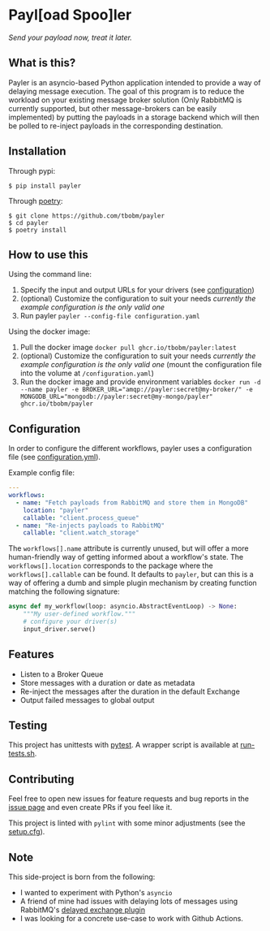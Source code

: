 # Payl[oad Spoo]ler

_Send your payload now, treat it later._

## What is this?

Payler is an asyncio-based Python application intended to provide a way of delaying message execution. The goal of this program is to reduce the workload on your existing message broker solution (Only RabbitMQ is currently supported, but other message-brokers can be easily implemented) by putting the payloads in a storage backend which will then be polled to re-inject payloads in the corresponding destination.

## Installation

Through pypi:
```console
$ pip install payler
```

Through [poetry](https://github.com/python-poetry/poetry):
```console
$ git clone https://github.com/tbobm/payler
$ cd payler
$ poetry install
```

## How to use this

Using the command line:

1. Specify the input and output URLs for your drivers (see [configuration](#configuration))
2. (optional) Customize the configuration to suit your needs _currently the example configuration is the only valid one_
3. Run payler `payler --config-file configuration.yaml`

Using the docker image:

1. Pull the docker image `docker pull ghcr.io/tbobm/payler:latest`
2. (optional) Customize the configuration to suit your needs _currently the example configuration is the only valid one_ (mount the configuration file into the volume at `/configuration.yaml`)
3. Run the docker image and provide environment variables `docker run -d --name payler -e BROKER_URL="amqp://payler:secret@my-broker/" -e MONGODB_URL="mongodb://payler:secret@my-mongo/payler" ghcr.io/tbobm/payler`

## Configuration

In order to configure the different workflows, payler uses a configuration file (see [configuration.yml](./configuration.yml)).

Example config file:

```yaml
---
workflows:
  - name: "Fetch payloads from RabbitMQ and store them in MongoDB"
    location: "payler"
    callable: "client.process_queue"
  - name: "Re-injects payloads to RabbitMQ"
    callable: "client.watch_storage"
```

The `workflows[].name` attribute is currently unused, but will offer a more human-friendly way of getting informed about a workflow's state.
The `workflows[].location` corresponds to the package where the `workflows[].callable` can be found. It defaults to `payler`, but can this is a way of offering a dumb and simple plugin mechanism by creating function matching the following signature:

```python
async def my_workflow(loop: asyncio.AbstractEventLoop) -> None:
    """My user-defined workflow."""
    # configure your driver(s)
    input_driver.serve()
```

## Features

- Listen to a Broker Queue
- Store messages with a duration or date as metadata
- Re-inject the messages after the duration in the default Exchange
- Output failed messages to global output

## Testing

This project has unittests with [pytest](https://docs.pytest.org/en/latest/). A wrapper script is available at [run-tests.sh](./run-tests.sh).

## Contributing

Feel free to open new issues for feature requests and bug reports in the [issue page](github.com/tbobm/payler/issues/new) and even create PRs if you feel like it.

This project is linted with `pylint` with some minor adjustments (see the [setup.cfg](./setup.cfg)).

## Note

This side-project is born from the following:
- I wanted to experiment with Python's `asyncio`
- A friend of mine had issues with delaying lots of messages using RabbitMQ's [delayed exchange plugin](https://github.com/rabbitmq/rabbitmq-delayed-message-exchange)
- I was looking for a concrete use-case to work with Github Actions.
